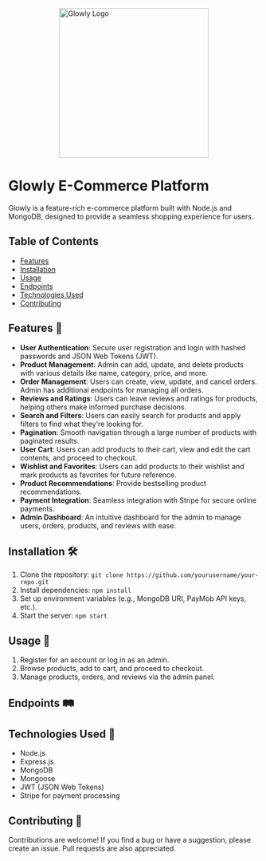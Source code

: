<!-- ![Glowly Logo](https://i.imgur.com/qhL5gOu.png) -->
<div style="display: flex; justify-content: center;">
<img src="https://i.imgur.com/qhL5gOu.png" alt="Glowly Logo" width="300" height="300">
</div>

# Glowly E-Commerce Platform

Glowly is a feature-rich e-commerce platform built with Node.js and MongoDB, designed to provide a seamless shopping experience for users.

## Table of Contents

- [Features](#features)
- [Installation](#installation)
- [Usage](#usage)
- [Endpoints](#endpoints)
- [Technologies Used](#technologies-used)
- [Contributing](#contributing)

## Features 🚀

- **User Authentication**: Secure user registration and login with hashed passwords and JSON Web Tokens (JWT).
- **Product Management**: Admin can add, update, and delete products with various details like name, category, price, and more.
- **Order Management**: Users can create, view, update, and cancel orders. Admin has additional endpoints for managing all orders.
- **Reviews and Ratings**: Users can leave reviews and ratings for products, helping others make informed purchase decisions.
- **Search and Filters**: Users can easily search for products and apply filters to find what they're looking for.
- **Pagination**: Smooth navigation through a large number of products with paginated results.
- **User Cart**: Users can add products to their cart, view and edit the cart contents, and proceed to checkout.
- **Wishlist and Favorites**: Users can add products to their wishlist and mark products as favorites for future reference.
- **Product Recommendations**: Provide bestselling product recommendations.
- **Payment Integration**: Seamless integration with Stripe for secure online payments.
- **Admin Dashboard**: An intuitive dashboard for the admin to manage users, orders, products, and reviews with ease.

## Installation 🛠️

1. Clone the repository: `git clone https://github.com/yourusername/your-repo.git`
2. Install dependencies: `npm install`
3. Set up environment variables (e.g., MongoDB URI, PayMob API keys, etc.).
4. Start the server: `npm start`

## Usage 🌟

1. Register for an account or log in as an admin.
2. Browse products, add to cart, and proceed to checkout.
3. Manage products, orders, and reviews via the admin panel.

## Endpoints 🛤️

<!-- - [API Documentation](/docs/api.md) -->

## Technologies Used 🧰

- Node.js
- Express.js
- MongoDB
- Mongoose
- JWT (JSON Web Tokens)
- Stripe for payment processing

## Contributing 🤝

Contributions are welcome! If you find a bug or have a suggestion, please create an issue. Pull requests are also appreciated.

